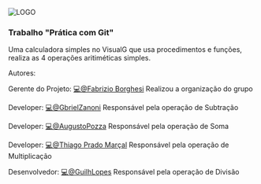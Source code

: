 ![LOGO](https://cdn-icons-png.flaticon.com/512/25/25231.png)

### Trabalho "Prática com Git"

Uma calculadora simples no VisualG que usa procedimentos e funções, realiza as 4 operações aritiméticas simples. 

Autores: 

Gerente do Projeto: [💻@Fabrizio Borghesi](https://github.com/FabrizioBorghesi) Realizou a organização do grupo

Developer: [💻@GbrielZanoni](https://github.com/GbrielZanoni) Responsável pela operação de Subtração

Developer: [💻@AugustoPozza](https://github.com/AugustoPozza) Responsável pela operação de Soma

Developer: [💻@Thiago Prado Marçal](https://github.com/ThiagoPradouni) Responsável pela operação de Multiplicação

Desenvolvedor: [💻@GuilhLopes](https://github.com/GuilhLopes) Responsável pela operação de Divisão
